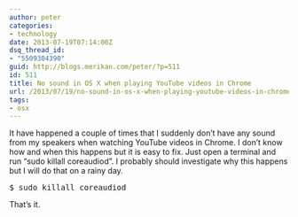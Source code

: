 ```yaml
---
author: peter
categories:
- technology
date: 2013-07-19T07:14:00Z
dsq_thread_id:
- "5509304390"
guid: http://blogs.merikan.com/peter/?p=511
id: 511
title: No sound in OS X when playing YouTube videos in Chrome
url: /2013/07/19/no-sound-in-os-x-when-playing-youtube-videos-in-chrome/
tags:
- osx
---
```


It have happened a couple of times that I suddenly don’t have any sound from my speakers when watching YouTube videos in Chrome. I don’t know how and when this happens but it is easy to fix. Just open a terminal and run “sudo killall coreaudiod”. I probably should investigate why this happens but I will do that on a rainy day.

<pre class="brush: bash; title: ; notranslate" title="">$ sudo killall coreaudiod
</pre>

That’s it.
